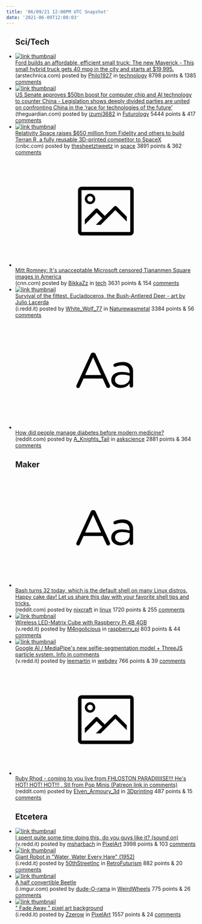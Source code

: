 ```yaml
---
title: '06/09/21 12:00PM UTC Snapshot'
date: '2021-06-09T12:00:03'
---
```

<ul>
<h2>Sci/Tech</h2>

<li><a href='https://arstechnica.com/cars/2021/06/fords-new-maverick-is-a-cheap-and-cheerful-hybrid-pickup-truck/'><img src='https://b.thumbs.redditmedia.com/BN6JmKiPXoYwY3EmEpNv18ADguIg1pGgamJVeM5BC1w.jpg' alt='link thumbnail'></a><div><div class='linkTitle'><a href='https://arstechnica.com/cars/2021/06/fords-new-maverick-is-a-cheap-and-cheerful-hybrid-pickup-truck/'>Ford builds an affordable, efficient small truck: The new Maverick - This small hybrid truck gets 40 mpg in the city and starts at $19,995.</a></div>(arstechnica.com) posted by <a href='https://www.reddit.com/user/Philo1927'>Philo1927</a> in <a href='https://www.reddit.com/r/technology'>technology</a> 8798 points & 1385 <a href='https://www.reddit.com/r/technology/comments/nv4co6/ford_builds_an_affordable_efficient_small_truck/'>comments</a></div></li>

<li><a href='https://www.theguardian.com/us-news/2021/jun/09/us-senate-approves-50bn-boost-for-computer-chip-and-ai-technology-to-counter-china'><img src='https://a.thumbs.redditmedia.com/ASd4MgjR_BH_tTJFt1kqUYsXdXZ44YbdTG5ZFoqf5x8.jpg' alt='link thumbnail'></a><div><div class='linkTitle'><a href='https://www.theguardian.com/us-news/2021/jun/09/us-senate-approves-50bn-boost-for-computer-chip-and-ai-technology-to-counter-china'>US Senate approves $50bn boost for computer chip and AI technology to counter China - Legislation shows deeply divided parties are united on confronting China in the ‘race for technologies of the future’</a></div>(theguardian.com) posted by <a href='https://www.reddit.com/user/izumi3682'>izumi3682</a> in <a href='https://www.reddit.com/r/Futurology'>Futurology</a> 5444 points & 417 <a href='https://www.reddit.com/r/Futurology/comments/nvm0bt/us_senate_approves_50bn_boost_for_computer_chip/'>comments</a></div></li>

<li><a href='https://www.cnbc.com/2021/06/08/relativity-space-raises-650-million-for-3d-printed-spacex-competitor.html'><img src='https://a.thumbs.redditmedia.com/IU7AjqTlPdWuyTl_-CtINaAlBr2HgnnjcqjHf9QNjw4.jpg' alt='link thumbnail'></a><div><div class='linkTitle'><a href='https://www.cnbc.com/2021/06/08/relativity-space-raises-650-million-for-3d-printed-spacex-competitor.html'>Relativity Space raises $650 million from Fidelity and others to build Terran R, a fully reusable 3D-printed competitor to SpaceX</a></div>(cnbc.com) posted by <a href='https://www.reddit.com/user/thesheetztweetz'>thesheetztweetz</a> in <a href='https://www.reddit.com/r/space'>space</a> 3891 points & 362 <a href='https://www.reddit.com/r/space/comments/nv4apn/relativity_space_raises_650_million_from_fidelity/'>comments</a></div></li>

<li><a href='https://www.cnn.com/2021/06/08/tech/mitt-romney-microsoft-tiananmen-square/index.html'><svg version='1.1' viewBox='-34 -14 104 64' preserveAspectRatio='xMidYMid meet' xmlns='http://www.w3.org/2000/svg' xmlns:xlink='http://www.w3.org/1999/xlink'>
    <title>link thumbnail</title>
    <path d='M32,4H4A2,2,0,0,0,2,6V30a2,2,0,0,0,2,2H32a2,2,0,0,0,2-2V6A2,2,0,0,0,32,4ZM4,30V6H32V30Z'></path>
    <path d='M8.92,14a3,3,0,1,0-3-3A3,3,0,0,0,8.92,14Zm0-4.6A1.6,1.6,0,1,1,7.33,11,1.6,1.6,0,0,1,8.92,9.41Z'></path>
    <path d='M22.78,15.37l-5.4,5.4-4-4a1,1,0,0,0-1.41,0L5.92,22.9v2.83l6.79-6.79L16,22.18l-3.75,3.75H15l8.45-8.45L30,24V21.18l-5.81-5.81A1,1,0,0,0,22.78,15.37Z'></path>
    </svg></a><div><div class='linkTitle'><a href='https://www.cnn.com/2021/06/08/tech/mitt-romney-microsoft-tiananmen-square/index.html'>Mitt Romney: It's unacceptable Microsoft censored Tiananmen Square images in America</a></div>(cnn.com) posted by <a href='https://www.reddit.com/user/BikkaZz'>BikkaZz</a> in <a href='https://www.reddit.com/r/tech'>tech</a> 3631 points & 154 <a href='https://www.reddit.com/r/tech/comments/nvitb0/mitt_romney_its_unacceptable_microsoft_censored/'>comments</a></div></li>

<li><a href='https://i.redd.it/r777x08zd1471.jpg'><img src='https://b.thumbs.redditmedia.com/jrrSnySTDAJSLMnMbPJFi57cpXr310ZzV04ZELf19Fo.jpg' alt='link thumbnail'></a><div><div class='linkTitle'><a href='https://i.redd.it/r777x08zd1471.jpg'>Survival of the fittest. Eucladoceros, the Bush-Antlered Deer - art by Julio Lacerda</a></div>(i.redd.it) posted by <a href='https://www.reddit.com/user/White_Wolf_77'>White_Wolf_77</a> in <a href='https://www.reddit.com/r/Naturewasmetal'>Naturewasmetal</a> 3384 points & 56 <a href='https://www.reddit.com/r/Naturewasmetal/comments/nv31uu/survival_of_the_fittest_eucladoceros_the/'>comments</a></div></li>

<li><a href='https://www.reddit.com/r/askscience/comments/nvlnau/how_did_people_manage_diabetes_before_modern/'><svg version='1.1' viewBox='-34 -12 104 64' preserveAspectRatio='xMidYMid slice' xmlns='http://www.w3.org/2000/svg' xmlns:xlink='http://www.w3.org/1999/xlink'>
    <title>text link thumbnail</title>
    <path d='M12.19,8.84a1.45,1.45,0,0,0-1.4-1h-.12a1.46,1.46,0,0,0-1.42,1L1.14,26.56a1.29,1.29,0,0,0-.14.59,1,1,0,0,0,1,1,1.12,1.12,0,0,0,1.08-.77l2.08-4.65h11l2.08,4.59a1.24,1.24,0,0,0,1.12.83,1.08,1.08,0,0,0,1.08-1.08,1.64,1.64,0,0,0-.14-.57ZM6.08,20.71l4.59-10.22,4.6,10.22Z'>
    </path>
    <path d='M32.24,14.78A6.35,6.35,0,0,0,27.6,13.2a11.36,11.36,0,0,0-4.7,1,1,1,0,0,0-.58.89,1,1,0,0,0,.94.92,1.23,1.23,0,0,0,.39-.08,8.87,8.87,0,0,1,3.72-.81c2.7,0,4.28,1.33,4.28,3.92v.5a15.29,15.29,0,0,0-4.42-.61c-3.64,0-6.14,1.61-6.14,4.64v.05c0,2.95,2.7,4.48,5.37,4.48a6.29,6.29,0,0,0,5.19-2.48V26.9a1,1,0,0,0,1,1,1,1,0,0,0,1-1.06V19A5.71,5.71,0,0,0,32.24,14.78Zm-.56,7.7c0,2.28-2.17,3.89-4.81,3.89-1.94,0-3.61-1.06-3.61-2.86v-.06c0-1.8,1.5-3,4.2-3a15.2,15.2,0,0,1,4.22.61Z'>
    </path>
    </svg></a><div><div class='linkTitle'><a href='https://www.reddit.com/r/askscience/comments/nvlnau/how_did_people_manage_diabetes_before_modern/'>How did people manage diabetes before modern medicine?</a></div>(reddit.com) posted by <a href='https://www.reddit.com/user/A_Knights_Tail'>A_Knights_Tail</a> in <a href='https://www.reddit.com/r/askscience'>askscience</a> 2881 points & 364 <a href='https://www.reddit.com/r/askscience/comments/nvlnau/how_did_people_manage_diabetes_before_modern/'>comments</a></div></li>

<h2>Maker</h2>

<li><a href='https://www.reddit.com/r/linux/comments/nvaolb/bash_turns_32_today_which_is_the_default_shell_on/'><svg version='1.1' viewBox='-34 -12 104 64' preserveAspectRatio='xMidYMid slice' xmlns='http://www.w3.org/2000/svg' xmlns:xlink='http://www.w3.org/1999/xlink'>
    <title>text link thumbnail</title>
    <path d='M12.19,8.84a1.45,1.45,0,0,0-1.4-1h-.12a1.46,1.46,0,0,0-1.42,1L1.14,26.56a1.29,1.29,0,0,0-.14.59,1,1,0,0,0,1,1,1.12,1.12,0,0,0,1.08-.77l2.08-4.65h11l2.08,4.59a1.24,1.24,0,0,0,1.12.83,1.08,1.08,0,0,0,1.08-1.08,1.64,1.64,0,0,0-.14-.57ZM6.08,20.71l4.59-10.22,4.6,10.22Z'>
    </path>
    <path d='M32.24,14.78A6.35,6.35,0,0,0,27.6,13.2a11.36,11.36,0,0,0-4.7,1,1,1,0,0,0-.58.89,1,1,0,0,0,.94.92,1.23,1.23,0,0,0,.39-.08,8.87,8.87,0,0,1,3.72-.81c2.7,0,4.28,1.33,4.28,3.92v.5a15.29,15.29,0,0,0-4.42-.61c-3.64,0-6.14,1.61-6.14,4.64v.05c0,2.95,2.7,4.48,5.37,4.48a6.29,6.29,0,0,0,5.19-2.48V26.9a1,1,0,0,0,1,1,1,1,0,0,0,1-1.06V19A5.71,5.71,0,0,0,32.24,14.78Zm-.56,7.7c0,2.28-2.17,3.89-4.81,3.89-1.94,0-3.61-1.06-3.61-2.86v-.06c0-1.8,1.5-3,4.2-3a15.2,15.2,0,0,1,4.22.61Z'>
    </path>
    </svg></a><div><div class='linkTitle'><a href='https://www.reddit.com/r/linux/comments/nvaolb/bash_turns_32_today_which_is_the_default_shell_on/'>Bash turns 32 today, which is the default shell on many Linux distros. Happy cake day! Let us share this day with your favorite shell tips and tricks.</a></div>(reddit.com) posted by <a href='https://www.reddit.com/user/nixcraft'>nixcraft</a> in <a href='https://www.reddit.com/r/linux'>linux</a> 1720 points & 255 <a href='https://www.reddit.com/r/linux/comments/nvaolb/bash_turns_32_today_which_is_the_default_shell_on/'>comments</a></div></li>

<li><a href='https://v.redd.it/0y1n7okon6471'><img src='https://b.thumbs.redditmedia.com/qtEm9GQ3ui0jGAyLh5Q4iYYh3DSWdA7c3C_O1nLcogw.jpg' alt='link thumbnail'></a><div><div class='linkTitle'><a href='https://v.redd.it/0y1n7okon6471'>Wireless LED-Matrix Cube with Raspberry Pi 4B 4GB</a></div>(v.redd.it) posted by <a href='https://www.reddit.com/user/M4ngolicious'>M4ngolicious</a> in <a href='https://www.reddit.com/r/raspberry_pi'>raspberry_pi</a> 803 points & 44 <a href='https://www.reddit.com/r/raspberry_pi/comments/nvp53o/wireless_ledmatrix_cube_with_raspberry_pi_4b_4gb/'>comments</a></div></li>

<li><a href='https://v.redd.it/toyyuc1eo3471'><img src='https://b.thumbs.redditmedia.com/1hAF0vBdi3lJj99JSX_4Ea7xRTGNQn9odjDJzFkQagE.jpg' alt='link thumbnail'></a><div><div class='linkTitle'><a href='https://v.redd.it/toyyuc1eo3471'>Google AI / MediaPipe's new selfie-segmentation model + ThreeJS particle system. Info in comments</a></div>(v.redd.it) posted by <a href='https://www.reddit.com/user/leemartin'>leemartin</a> in <a href='https://www.reddit.com/r/webdev'>webdev</a> 766 points & 39 <a href='https://www.reddit.com/r/webdev/comments/nvdd6r/google_ai_mediapipes_new_selfiesegmentation_model/'>comments</a></div></li>

<li><a href='https://www.reddit.com/gallery/nvrdx9'><svg version='1.1' viewBox='-34 -14 104 64' preserveAspectRatio='xMidYMid meet' xmlns='http://www.w3.org/2000/svg' xmlns:xlink='http://www.w3.org/1999/xlink'>
    <title>link thumbnail</title>
    <path d='M32,4H4A2,2,0,0,0,2,6V30a2,2,0,0,0,2,2H32a2,2,0,0,0,2-2V6A2,2,0,0,0,32,4ZM4,30V6H32V30Z'></path>
    <path d='M8.92,14a3,3,0,1,0-3-3A3,3,0,0,0,8.92,14Zm0-4.6A1.6,1.6,0,1,1,7.33,11,1.6,1.6,0,0,1,8.92,9.41Z'></path>
    <path d='M22.78,15.37l-5.4,5.4-4-4a1,1,0,0,0-1.41,0L5.92,22.9v2.83l6.79-6.79L16,22.18l-3.75,3.75H15l8.45-8.45L30,24V21.18l-5.81-5.81A1,1,0,0,0,22.78,15.37Z'></path>
    </svg></a><div><div class='linkTitle'><a href='https://www.reddit.com/gallery/nvrdx9'>Ruby Rhod - coming to you live from FHLOSTON PARADIIIIISE!!! He's HOT! HOT! HOT!!! . Stl from Pop Minis (Patreon link in comments)</a></div>(reddit.com) posted by <a href='https://www.reddit.com/user/Elven_Armoury_3d'>Elven_Armoury_3d</a> in <a href='https://www.reddit.com/r/3Dprinting'>3Dprinting</a> 487 points & 15 <a href='https://www.reddit.com/r/3Dprinting/comments/nvrdx9/ruby_rhod_coming_to_you_live_from_fhloston/'>comments</a></div></li>

<h2>Etcetera</h2>

<li><a href='https://v.redd.it/iumeaap1z3471'><img src='https://a.thumbs.redditmedia.com/4R5EiZ97a2kblkpibqDpWEkjAqohJ-p53rXNB7ZPRy0.jpg' alt='link thumbnail'></a><div><div class='linkTitle'><a href='https://v.redd.it/iumeaap1z3471'>I spent quite some time doing this, do you guys like it? (sound on)</a></div>(v.redd.it) posted by <a href='https://www.reddit.com/user/msharbach'>msharbach</a> in <a href='https://www.reddit.com/r/PixelArt'>PixelArt</a> 3998 points & 103 <a href='https://www.reddit.com/r/PixelArt/comments/nveskv/i_spent_quite_some_time_doing_this_do_you_guys/'>comments</a></div></li>

<li><a href='https://i.redd.it/c2weac06v5471.jpg'><img src='https://b.thumbs.redditmedia.com/4TyB_C7WvKG2Hy0CTfspUWB0mKlRXLf-LWRr54ZxDos.jpg' alt='link thumbnail'></a><div><div class='linkTitle'><a href='https://i.redd.it/c2weac06v5471.jpg'>Giant Robot in "Water, Water Every Hare" (1952)</a></div>(i.redd.it) posted by <a href='https://www.reddit.com/user/50thStreetInc'>50thStreetInc</a> in <a href='https://www.reddit.com/r/RetroFuturism'>RetroFuturism</a> 882 points & 20 <a href='https://www.reddit.com/r/RetroFuturism/comments/nvmcrx/giant_robot_in_water_water_every_hare_1952/'>comments</a></div></li>

<li><a href='https://i.imgur.com/gYe2u18.jpg'><img src='https://a.thumbs.redditmedia.com/Gppr944ZmwDpCB_b2au8QnSY5sjFL-JBJUBZ8fXrnL8.jpg' alt='link thumbnail'></a><div><div class='linkTitle'><a href='https://i.imgur.com/gYe2u18.jpg'>A half convertible Beetle</a></div>(i.imgur.com) posted by <a href='https://www.reddit.com/user/dude-O-rama'>dude-O-rama</a> in <a href='https://www.reddit.com/r/WeirdWheels'>WeirdWheels</a> 775 points & 26 <a href='https://www.reddit.com/r/WeirdWheels/comments/nvb6jr/a_half_convertible_beetle/'>comments</a></div></li>

<li><a href='https://i.redd.it/rhg9r0zql3471.png'><img src='https://b.thumbs.redditmedia.com/AlDl0xjhKbLmni1K7p3gA2_BptZL-Jy-KE5Rusi8QYY.jpg' alt='link thumbnail'></a><div><div class='linkTitle'><a href='https://i.redd.it/rhg9r0zql3471.png'>" Fade Away " pixel art background</a></div>(i.redd.it) posted by <a href='https://www.reddit.com/user/Zzerow'>Zzerow</a> in <a href='https://www.reddit.com/r/PixelArt'>PixelArt</a> 1557 points & 24 <a href='https://www.reddit.com/r/PixelArt/comments/nvd1jp/fade_away_pixel_art_background/'>comments</a></div></li>

</ul>
